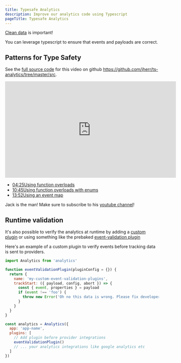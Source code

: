 ```yaml
---
title: Typesafe Analytics
description: Improve our analytics code using Typescript
pageTitle: Typesafe Analytics
---
```


[Clean data](https://davidwells.io/blog/clean-analytics) is important! 

You can leverage typescript to ensure that events and payloads are correct.

## Patterns for Type Safety

See the [full source code](https://github.com/jherr/ts-analytics) for this video on github https://github.com/jherr/ts-analytics/tree/master/src.

<iframe width="560" height="315" src="https://www.youtube.com/embed/NJxagi7K-D8" title="YouTube video player" frameborder="0" allow="accelerometer; autoplay; clipboard-write; encrypted-media; gyroscope; picture-in-picture" allowfullscreen></iframe>

- [04:25​ Using function overloads](https://www.youtube.com/watch?v=NJxagi7K-D8&t=265s)
- [10:45​ Using function overloads with enums](https://www.youtube.com/watch?v=NJxagi7K-D8&t=645s)
- [13:52​ Using an event map](https://www.youtube.com/watch?v=NJxagi7K-D8&t=832s)

Jack is the man! Make sure to subscribe to his [youtube channel](https://www.youtube.com/channel/UC6vRUjYqDuoUsYsku86Lrsw)!

## Runtime validation

It's also possible to verify the analytics at runtime by adding a [custom plugin](https://getanalytics.io/plugins/writing-plugins/) or using something like the prebaked [event-validation plugin](https://getanalytics.io/plugins/event-validation/)

Here's an example of a custom plugin to verify events before tracking data is sent to providers.

```js
import Analytics from 'analytics'

function eventValidationPlugin(pluginConfig = {}) {
  return {
    name: 'my-custom-event-validation-plugins',
    trackStart: ({ payload, config, abort }) => {
      const { event, properties } = payload
      if (event !== 'foo') {
        throw new Error('Oh no this data is wrong. Please fix developer!')
      }
    }
  }
}

const analytics = Analytics({
  app: 'app-name',
  plugins: [
    // Add plugin before provider integrations
    eventValidationPlugin()
    // ... your analytics integrations like google analytics etc
  ]
})
```
